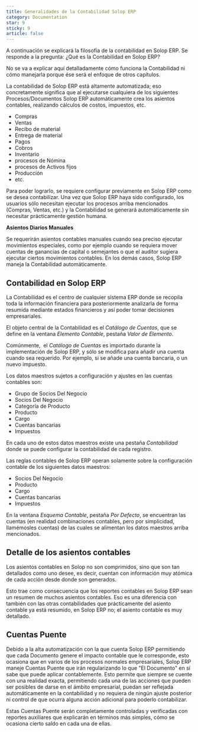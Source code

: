 ```yaml
---
title: Generalidades de la Contabilidad Solop ERP
category: Documentation
star: 9
sticky: 9
article: false
---
```


A continuación se explicará la filosofía de la contabilidad en Solop ERP. Se responde a la pregunta: ¿Qué es la Contabilidad en Solop ERP?

No se va a explicar aquí detalladamente cómo funciona la Contabilidad ni cómo manejarla porque ése será el enfoque de otros capítulos.

La contabilidad de Solop ERP está altamente automatizada; eso concretamente significa que al ejecutarse cualquiera de los siguientes Procesos/Documentos Solop ERP automáticamente crea los asientos contables, realizando cálculos de costos, impuestos, etc.

* Compras
* Ventas
* Recibo de material
* Entrega de material
* Pagos
* Cobros
* Inventario
* procesos de Nómina
* procesos de Activos fijos
* Producción
* etc.

Para poder lograrlo, se requiere configurar previamente en Solop ERP como se desea contabilizar. Una vez que Solop ERP haya sido configurado, los usuarios sólo necesitan ejecutar los procesos arriba mencionados (Compras, Ventas, etc.) y la Contabilidad se generará automáticamente sin necesitar prácticamente gestión humana.

**Asientos Diarios Manuales**

Se requerirán asientos contables manuales cuando sea preciso ejecutar movimientos especiales, como por ejemplo cuando se requiera mover cuentas de ganancias de capital o semejantes o que el auditor sugiera ejecutar ciertos movimientos contables. En los demás casos, Solop ERP maneja la Contabilidad automáticamente.

## Contabilidad en Solop ERP

La Contabilidad es el centro de cualquier sistema ERP donde se recopila toda la información financiera para posteriormente analizarla de forma resumida mediante estados financieros y así poder tomar decisiones empresariales.

El objeto central de la Contabilidad es el *Catálogo de Cuentas*, que se define en la ventana *Elemento Contable*, pestaña *Valor de Elemento*.

Comúnmente,  el *Catálogo de Cuentas* es importado durante la implementación de Solop ERP, y sólo se modifica para añadir una cuenta cuando sea requerido. Por ejemplo, si se añade una cuenta bancaria, o un nuevo impuesto.

Los datos maestros sujetos a configuración y ajustes en las cuentas contables son:

* Grupo de Socios Del Negocio
* Socios Del Negocio
* Categoría de Producto
* Producto
* Cargo
* Cuentas bancarias
* Impuestos

En cada uno de estos datos maestros existe una pestaña *Contabilidad* donde se puede configurar la contabilidad de cada registro.

Las reglas contables de Solop ERP operan solamente sobre la configuración contable de los siguientes datos maestros:

* Socios Del Negocio
* Producto
* Cargo
* Cuentas bancarias
* Impuestos

En la ventana *Esquema Contable*, pestaña *Por Defecto*, se encuentran las cuentas (en realidad combinaciones contables, pero por simplicidad, llamémosles cuentas) de las cuales se alimentan los datos maestros arriba mencionados.

## Detalle de los asientos contables

Los asientos contables en Solop no son comprimidos, sino que son tan detallados como uno desee, es decir, cuentan con información muy atómica de cada acción desde donde son generados.

Esto trae como consecuencia que los reportes contables en Solop ERP sean un resumen de muchos asientos contables. Eso es una diferencia con también con las otras contabilidades que prácticamente del asiento contable ya está resumido, en Solop ERP no; el asiento contable es muy detallado.

## **Cuentas Puente**

Debido a la alta automatización con la que cuenta Solop ERP permitiendo que cada Documento genere el impacto contable que le corresponde, esto ocasiona que en varios de los procesos normales empresariales, Solop ERP maneje Cuentas Puente que irán regularizando lo que "El Documento" en sí sabe que puede aplicar contablemente. Esto permite que siempre se cuente con una realidad exacta, permitiendo cada una de las acciones que pueden ser posibles de darse en el ámbito empresarial, puedan ser reflejada automáticamente en la contabilidad y no requiera de ningún ajuste posterior ni control de que ocurra alguna acción adicional para poderlo contabilizar.

Estas Cuentas Puente serán completamente controladas y verificadas con reportes auxiliares que explicarán en términos más simples, cómo se ocasiona cierto saldo en cada una de ellas.